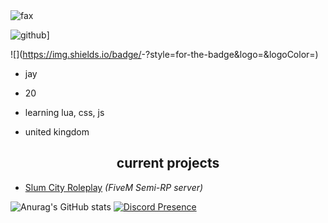 <img src="https://komarev.com/ghpvc/?username=Jay-Founder-SCRP&color=lightgray" alt="fax" width="" height="">

![github](https://img.shields.io/badge/GitHub-000000?style=for-the-badge&logo=GitHub&logoColor=white)]

![<Badge Name>](https://img.shields.io/badge/<Badge Text>-<Background Color>?style=for-the-badge&logo=<Icon Name>&logoColor=<Logo Color>)


- jay

- 20

- learning lua, css, js

- united kingdom

<p align="center">
  
</p>

<p align="center">

</p>

<h2 align="center">current projects</h2>

- [Slum City Roleplay](https://discord.gg/slumcityroleplay) *(FiveM Semi-RP server)*

![Anurag's GitHub stats](https://github-readme-stats.vercel.app/api?username=Jay-Founder-SCRP&count_private=true&show_icons=true&theme=dracula)
[![Discord Presence](https://lanyard-profile-readme.vercel.app/api/425377411161391104?theme=dark&bg=000000&animated=true&hideDiscrim=false&borderRadius=10px&idleMessage=Pay%20Me%20To%20Write%20You%20Code)](https://discord.com/users/425377411161391104)

